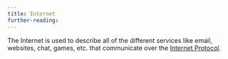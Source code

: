 ```yaml
---
title: Internet
further-reading:
---
```



The Internet is used to describe all of the different services like email,
websites, chat, games, etc. that communicate over the [Internet
Protocol](/internet-protocol).
